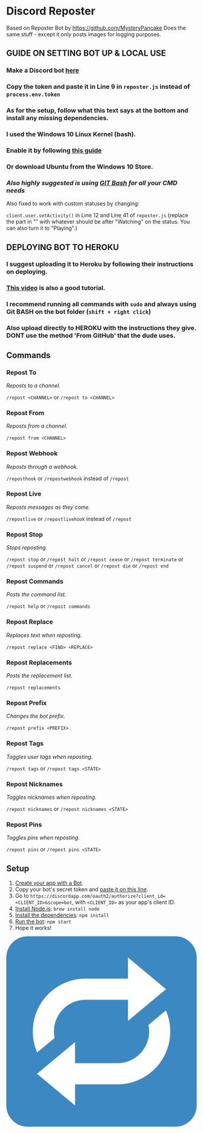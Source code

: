 # Discord Reposter
Based on Reposter Bot by https://github.com/MysteryPancake
Does the same stuff - except it only posts images for logging purposes.

## GUIDE ON SETTING BOT UP & LOCAL USE

### Make a Discord bot [here](https://discordapp.com/developers/applications/)
### Copy the token and paste it in Line 9 in `reposter.js` instead of `process.env.token`

### As for the setup, follow what this text says at the bottom and install any missing dependencies.
### I used the Windows 10 Linux Kernel (bash). 
### Enable it by following [this guide](https://www.howtogeek.com/424886/windows-10s-linux-kernel-is-now-available/)
### Or download Ubuntu from the Windows 10 Store.

### *Also highly suggested is using [GIT Bash](https://git-scm.com/downloads) for all your CMD needs*


Also fixed to work with custom statuses by changing:

`client.user.setActivity()` in Line 12 and Line 41 of `reposter.js`
(replace the part in "" with whatever should be after "Watching" on the status. You can also turn it to "Playing".)

## DEPLOYING BOT TO HEROKU

### I suggest uploading it to Heroku by following their instructions on deploying.
### [This video](https://www.youtube.com/watch?v=d8INsGl28xw) is also a good tutorial.
### I recommend running all commands with `sudo` and always using Git BASH on the bot folder (`shift + right click`)
### Also upload directly to HEROKU with the instructions they give. DONT use the method 'From GitHub' that the dude uses.



## Commands
### Repost To
*Reposts to a channel.*

`/repost <CHANNEL>` or `/repost to <CHANNEL>`

### Repost From
*Reposts from a channel.*

`/repost from <CHANNEL>`

### Repost Webhook
*Reposts through a webhook.*

`/reposthook` or `/repostwebhook` instead of `/repost`

### Repost Live
*Reposts messages as they come.*

`/repostlive` or `/repostlivehook` instead of `/repost`

### Repost Stop
*Stops reposting.*

`/repost stop` or `/repost halt` or `/repost cease` or `/repost terminate` or `/repost suspend` or `/repost cancel` or `/repost die` or `/repost end`

### Repost Commands
*Posts the command list.*

`/repost help` or `/repost commands`

### Repost Replace
*Replaces text when reposting.*

`/repost replace <FIND> <REPLACE>`

### Repost Replacements
*Posts the replacement list.*

`/repost replacements`

### Repost Prefix
*Changes the bot prefix.*

`/repost prefix <PREFIX>`

### Repost Tags
*Toggles user tags when reposting.*

`/repost tags` or `/repost tags <STATE>`

### Repost Nicknames
*Toggles nicknames when reposting.*

`/repost nicknames` or `/repost nicknames <STATE>`

### Repost Pins
*Toggles pins when reposting.*

`/repost pins` or `/repost pins <STATE>`

## Setup
1. [Create your app with a Bot](https://discordapp.com/developers/applications/me).
2. Copy your bot's secret token and [paste it on this line](https://github.com/MysteryPancake/Discord-Reposter/blob/master/reposter.js#L9).
3. Go to `https://discordapp.com/oauth2/authorize?client_id=<CLIENT_ID>&scope=bot`, with `<CLIENT_ID>` as your app's client ID.
4. [Install Node.js](https://nodejs.org/en/download): `brew install node`
5. [Install the dependencies](https://github.com/MysteryPancake/Discord-Reposter/blob/master/package.json#L36-L38): `npm install`
6. [Run the bot](https://github.com/MysteryPancake/Discord-Reposter/blob/master/reposter.js): `npm start`
7. Hope it works!

![Icon](repost.png?raw=true)
